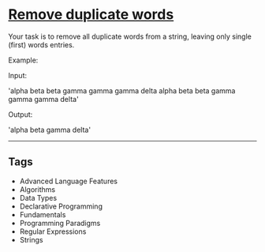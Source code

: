 # [Remove duplicate words](https://www.codewars.com/kata/5b39e3772ae7545f650000fc)

Your task is to remove all duplicate words from a string, leaving only single (first) words entries.

Example:

Input:

'alpha beta beta gamma gamma gamma delta alpha beta beta gamma gamma gamma delta'

Output:

'alpha beta gamma delta'

---

## Tags

- Advanced Language Features
- Algorithms
- Data Types
- Declarative Programming
- Fundamentals
- Programming Paradigms
- Regular Expressions
- Strings

